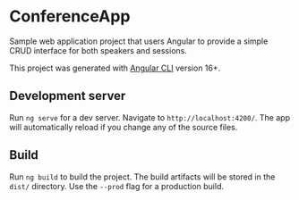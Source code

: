 # ConferenceApp

Sample web application project that users Angular to provide a simple CRUD interface for both speakers and sessions.

This project was generated with [Angular CLI](https://github.com/angular/angular-cli) version 16+.

## Development server

Run `ng serve` for a dev server. Navigate to `http://localhost:4200/`. The app will automatically reload if you change any of the source files.

## Build

Run `ng build` to build the project. The build artifacts will be stored in the `dist/` directory. Use the `--prod` flag for a production build.

